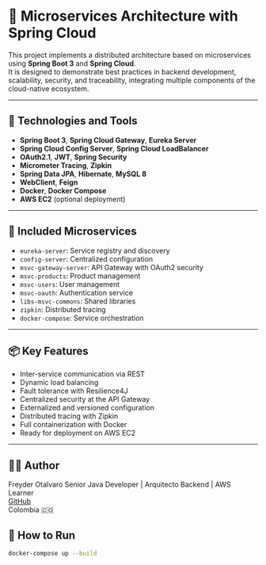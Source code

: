 # 🧠 Microservices Architecture with Spring Cloud

This project implements a distributed architecture based on microservices using **Spring Boot 3** and **Spring Cloud**.  
It is designed to demonstrate best practices in backend development, scalability, security, and traceability, integrating multiple components of the cloud-native ecosystem.

---

## 🚀 Technologies and Tools

- **Spring Boot 3**, **Spring Cloud Gateway**, **Eureka Server**  
- **Spring Cloud Config Server**, **Spring Cloud LoadBalancer**  
- **OAuth2.1**, **JWT**, **Spring Security**  
- **Micrometer Tracing**, **Zipkin**  
- **Spring Data JPA**, **Hibernate**, **MySQL 8**  
- **WebClient**, **Feign**  
- **Docker**, **Docker Compose**  
- **AWS EC2** (optional deployment)

---

## 🧩 Included Microservices

- `eureka-server`: Service registry and discovery  
- `config-server`: Centralized configuration  
- `msvc-gateway-server`: API Gateway with OAuth2 security  
- `msvc-products`: Product management  
- `msvc-users`: User management  
- `msvc-oauth`: Authentication service  
- `libs-msvc-commons`: Shared libraries  
- `zipkin`: Distributed tracing  
- `docker-compose`: Service orchestration

---

## 📦 Key Features

- Inter-service communication via REST  
- Dynamic load balancing  
- Fault tolerance with Resilience4J  
- Centralized security at the API Gateway  
- Externalized and versioned configuration  
- Distributed tracing with Zipkin  
- Full containerization with Docker  
- Ready for deployment on AWS EC2

---


## 👨‍💻 Author
Freyder Otalvaro
Senior Java Developer | Arquitecto Backend | AWS Learner  
[GitHub](https://github.com/freyderdev)  
Colombia 🇨🇴


## 🧪 How to Run

```bash
docker-compose up --build
